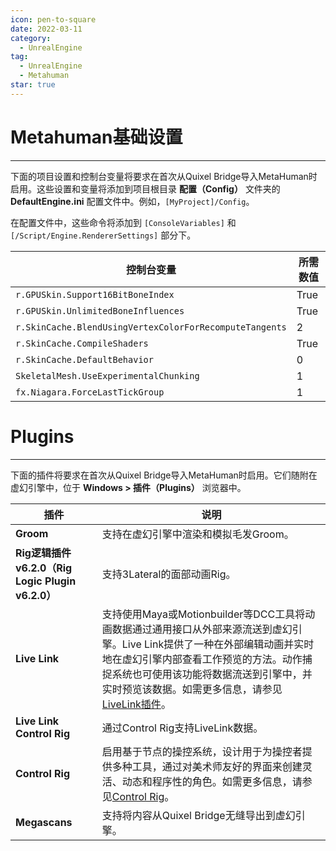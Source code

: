 ```yaml
---
icon: pen-to-square
date: 2022-03-11
category:
  - UnrealEngine
tag:
  - UnrealEngine
  - Metahuman
star: true
---
```


# **Metahuman基础设置**
---
下面的项目设置和控制台变量将要求在首次从Quixel Bridge导入MetaHuman时启用。这些设置和变量将添加到项目根目录 **配置（Config）** 文件夹的 **DefaultEngine.ini** 配置文件中。例如，`[MyProject]/Config`。

在配置文件中，这些命令将添加到 `[ConsoleVariables]` 和 `[/Script/Engine.RendererSettings]` 部分下。

| 控制台变量 | 所需数值 |
| --- | --- |
| `r.GPUSkin.Support16BitBoneIndex` | True |
| `r.GPUSkin.UnlimitedBoneInfluences` | True |
| `r.SkinCache.BlendUsingVertexColorForRecomputeTangents` | 2 |
| `r.SkinCache.CompileShaders` | True |
| `r.SkinCache.DefaultBehavior` | 0 |
| `SkeletalMesh.UseExperimentalChunking` | 1 |
| `fx.Niagara.ForceLastTickGroup` | 1 |

# **Plugins**
---
下面的插件将要求在首次从Quixel Bridge导入MetaHuman时启用。它们随附在虚幻引擎中，位于 **Windows > 插件（Plugins）** 浏览器中。

| 插件 | 说明 |
| --- | --- |
| **Groom** | 支持在虚幻引擎中渲染和模拟毛发Groom。 |
| **Rig逻辑插件v6.2.0（Rig Logic Plugin v6.2.0）** | 支持3Lateral的面部动画Rig。 |
| **Live Link** | 支持使用Maya或Motionbuilder等DCC工具将动画数据通过通用接口从外部来源流送到虚幻引擎。Live Link提供了一种在外部编辑动画并实时地在虚幻引擎内部查看工作预览的方法。动作捕捉系统也可使用该功能将数据流送到引擎中，并实时预览该数据。如需更多信息，请参见[LiveLink插件](https://docs.unrealengine.com/5.1/zh-CN/live-link-in-unreal-engine/)。 |
| **Live Link Control Rig** | 通过Control Rig支持LiveLink数据。 |
| **Control Rig** | 启用基于节点的操控系统，设计用于为操控者提供多种工具，通过对美术师友好的界面来创建灵活、动态和程序性的角色。如需更多信息，请参见[Control Rig](https://docs.unrealengine.com/5.1/zh-CN/control-rig-in-unreal-engine/)。 |
| **Megascans** | 支持将内容从Quixel Bridge无缝导出到虚幻引擎。 |

